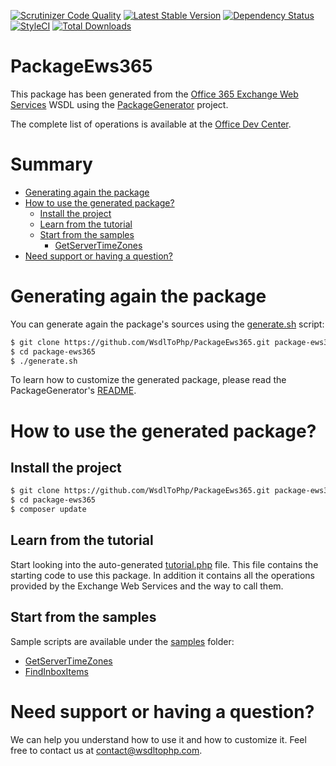 [![Scrutinizer Code Quality](https://scrutinizer-ci.com/g/WsdlToPhp/PackageEws365/badges/quality-score.png?b=develop)](https://scrutinizer-ci.com/g/WsdlToPhp/PackageEws365/?branch=develop)
[![Latest Stable Version](https://poser.pugx.org/wsdltophp/package-ews365/v/stable)](https://packagist.org/packages/wsdltophp/package-ews365)
[![Dependency Status](https://www.versioneye.com/user/projects/55fc8608ddc3cf0014000209/badge.svg)](https://www.versioneye.com/user/projects/55fc8608ddc3cf0014000209)
[![StyleCI](https://styleci.io/repos/41913278/shield)](https://styleci.io/repos/41913278)
[![Total Downloads](https://poser.pugx.org/wsdltophp/package-ews365/downloads)](https://packagist.org/packages/wsdltophp/package-ews365)

# PackageEws365
This package has been generated from the [Office 365 Exchange Web Services](wsdl/services.wsdl) WSDL using the [PackageGenerator](https://github.com/WsdlToPhp/PackageGenerator) project.

The complete list of operations is available at the [Office Dev Center](https://msdn.microsoft.com/fr-fr/library/office/bb409286(v=exchg.150).aspx).

# Summary
- [Generating again the package](#generating-again-the-package)
- [How to use the generated package?](#how-to-use-the-generated-package)
    - [Install the project](#install-the-project)
    - [Learn from the tutorial](#learn-from-the-tutorial)
    - [Start from the samples](#start-from-the-samples)
        - [GetServerTimeZones](samples/GetServerTimeZones.php)
- [Need support or having a question?](#need-support-or-having-a-question)

# Generating again the package
You can generate again the package's sources using the [generate.sh](generate.sh) script:
```bash
$ git clone https://github.com/WsdlToPhp/PackageEws365.git package-ews365
$ cd package-ews365
$ ./generate.sh
```
To learn how to customize the generated package, please read the PackageGenerator's [README](https://github.com/WsdlToPhp/PackageGenerator/blob/master/README.md).

# How to use the generated package?

## Install the project
```bash
$ git clone https://github.com/WsdlToPhp/PackageEws365.git package-ews365
$ cd package-ews365
$ composer update
```

## Learn from the tutorial
Start looking into the auto-generated [tutorial.php](tutorial.php) file. This file contains the starting code to use this package. In addition it contains all the operations provided by the Exchange Web Services and the way to call them.

## Start from the samples
Sample scripts are available under the [samples](samples) folder:

- [GetServerTimeZones](samples/GetServerTimeZones.php)
- [FindInboxItems](samples/FindInboxItems.php)

# Need support or having a question?
We can help you understand how to use it and how to customize it. Feel free to contact us at contact@wsdltophp.com.